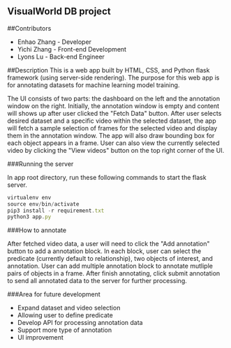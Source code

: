 ## VisualWorld DB project

##Contributors
* Enhao Zhang - Developer
* Yichi Zhang - Front-end Development
* Lyons Lu - Back-end Engineer

##Description
This is a web app built by HTML, CSS, and Python flask framework (using server-side rendering). The purpose for this web app is for annotating datasets for machine learning model training.

The UI consists of two parts: the dashboard on the left and the annotation window on the right. Initially, the annotation window is empty and content will shows up after user clicked the "Fetch Data" button. After user selects desired dataset and a specific video within the selected dataset, the app will fetch a sample selection of frames for the selected video and display them in the annotation window. The app will also draw bounding box for each object appears in a frame.
User can also view the currently selected video by clicking the "View videos" button on the top right corner of the UI.  

###Running the server

In app root directory, run these following commands to start the flask server. 

```javascript
virtualenv env            
source env/bin/activate
pip3 install -r requirement.txt
python3 app.py
```

###How to annotate

After fetched video data, a user will need to click the "Add annotation" button to add a annotation block. In each block, user can select the predicate (currently default to relationship), two objects of interest, and annotation. User can add multiple annotation block to annotate mutliple pairs of objects in a frame. After finish  annotating, click submit annotation to send all annotated data to the server for further processing. 

###Area for future development 

* Expand dataset and video selection
* Allowing user to define predicate 
* Develop API for processing annotation data
* Support more type of annotation
* UI improvement
